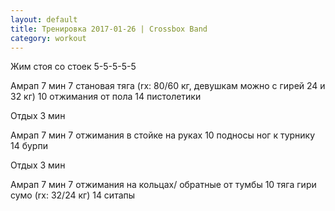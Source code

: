 ```yaml
---
layout: default
title: Тренировка 2017-01-26 | Crossbox Band
category: workout
---
```


Жим стоя со стоек
5-5-5-5-5

Амрап 7 мин
7 становая тяга (rx: 80/60 кг, девушкам можно с гирей 24 и 32 кг)
10 отжимания от пола
14 пистолетики 

Отдых 3 мин

Амрап 7 мин
7 отжимания в стойке на руках
10 подносы ног к турнику
14 бурпи

Отдых 3 мин

Амрап 7 мин
7 отжимания на кольцах/ обратные от тумбы
10 тяга гири сумо (rx: 32/24 кг)
14 ситапы
